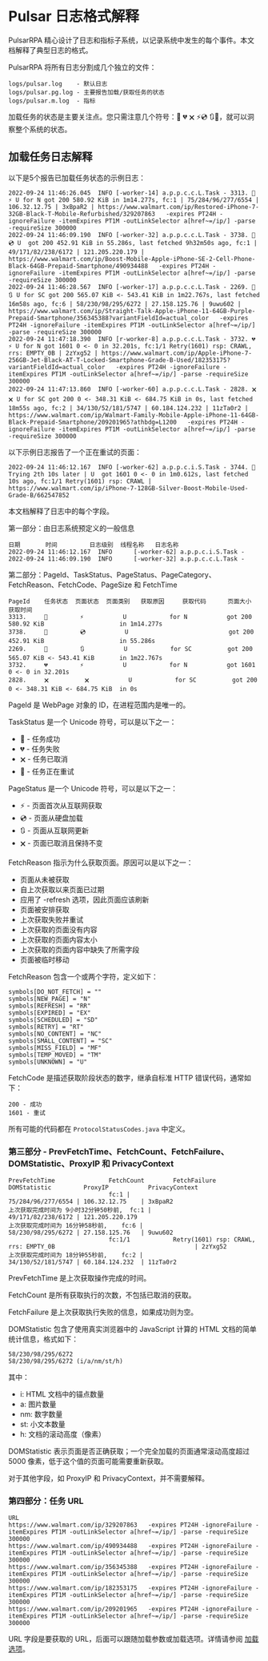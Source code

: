 Pulsar 日志格式解释
=============================

PulsarRPA 精心设计了日志和指标子系统，以记录系统中发生的每个事件。本文档解释了典型日志的格式。

PulsarRPA 将所有日志分割成几个独立的文件：

```
logs/pulsar.log    - 默认日志
logs/pulsar.pg.log - 主要报告加载/获取任务的状态
logs/pulsar.m.log  - 指标
```

加载任务的状态是主要关注点。您只需注意几个符号：💯 💔 🗙 ⚡💿 🔃🤺，就可以洞察整个系统的状态。

加载任务日志解释
------------------------

以下是5个报告已加载任务状态的示例日志：

```
2022-09-24 11:46:26.045  INFO [-worker-14] a.p.p.c.c.L.Task - 3313. 💯 ⚡ U for N got 200 580.92 KiB in 1m14.277s, fc:1 | 75/284/96/277/6554 | 106.32.12.75 | 3xBpaR2 | https://www.walmart.com/ip/Restored-iPhone-7-32GB-Black-T-Mobile-Refurbished/329207863   -expires PT24H -ignoreFailure -itemExpires PT1M -outLinkSelector a[href~=/ip/] -parse -requireSize 300000
2022-09-24 11:46:09.190  INFO [-worker-32] a.p.p.c.c.L.Task - 3738. 💯 💿 U  got 200 452.91 KiB in 55.286s, last fetched 9h32m50s ago, fc:1 | 49/171/82/238/6172 | 121.205.220.179 | https://www.walmart.com/ip/Boost-Mobile-Apple-iPhone-SE-2-Cell-Phone-Black-64GB-Prepaid-Smartphone/490934488   -expires PT24H -ignoreFailure -itemExpires PT1M -outLinkSelector a[href~=/ip/] -parse -requireSize 300000
2022-09-24 11:46:28.567  INFO [-worker-17] a.p.p.c.c.L.Task - 2269. 💯 🔃 U for SC got 200 565.07 KiB <- 543.41 KiB in 1m22.767s, last fetched 16m58s ago, fc:6 | 58/230/98/295/6272 | 27.158.125.76 | 9uwu602 | https://www.walmart.com/ip/Straight-Talk-Apple-iPhone-11-64GB-Purple-Prepaid-Smartphone/356345388?variantFieldId=actual_color   -expires PT24H -ignoreFailure -itemExpires PT1M -outLinkSelector a[href~=/ip/] -parse -requireSize 300000
2022-09-24 11:47:18.390  INFO [r-worker-8] a.p.p.c.c.L.Task - 3732. 💔 ⚡ U for N got 1601 0 <- 0 in 32.201s, fc:1/1 Retry(1601) rsp: CRAWL, rrs: EMPTY_0B | 2zYxg52 | https://www.walmart.com/ip/Apple-iPhone-7-256GB-Jet-Black-AT-T-Locked-Smartphone-Grade-B-Used/182353175?variantFieldId=actual_color   -expires PT24H -ignoreFailure -itemExpires PT1M -outLinkSelector a[href~=/ip/] -parse -requireSize 300000
2022-09-24 11:47:13.860  INFO [-worker-60] a.p.p.c.c.L.Task - 2828. 🗙 🗙 U for SC got 200 0 <- 348.31 KiB <- 684.75 KiB in 0s, last fetched 18m55s ago, fc:2 | 34/130/52/181/5747 | 60.184.124.232 | 11zTa0r2 | https://www.walmart.com/ip/Walmart-Family-Mobile-Apple-iPhone-11-64GB-Black-Prepaid-Smartphone/209201965?athbdg=L1200   -expires PT24H -ignoreFailure -itemExpires PT1M -outLinkSelector a[href~=/ip/] -parse -requireSize 300000
```

以下示例日志报告了一个正在重试的页面：

```
2022-09-24 11:46:12.167  INFO [-worker-62] a.p.p.c.i.S.Task - 3744. 🤺 Trying 2th 10s later | U  got 1601 0 <- 0 in 1m0.612s, last fetched 10s ago, fc:1/1 Retry(1601) rsp: CRAWL | https://www.walmart.com/ip/iPhone-7-128GB-Silver-Boost-Mobile-Used-Grade-B/662547852  
```

本文档解释了日志中的每个字段。

第一部分：由日志系统预定义的一般信息

```
日期       时间         日志级别  线程名称   日志名称
2022-09-24 11:46:12.167  INFO      [-worker-62] a.p.p.c.i.S.Task -
2022-09-24 11:46:09.190  INFO      [-worker-32] a.p.p.c.c.L.Task -
```

第二部分：PageId、TaskStatus、PageStatus、PageCategory、FetchReason、FetchCode、PageSize 和 FetchTime

```
PageId    任务状态  页面状态  页面类别   获取原因     获取代码      页面大小                        获取时间
3313.     💯         ⚡           U            for N           got 200         580.92 KiB                     in 1m14.277s
3738.     💯         💿           U                            got 200         452.91 KiB                     in 55.286s
2269.     💯         🔃           U            for SC          got 200         565.07 KiB <- 543.41 KiB       in 1m22.767s
3732.     💔         ⚡           U            for N           got 1601        0 <- 0 in 32.201s
2828.     🗙          🗙           U            for SC          got 200          0 <- 348.31 KiB <- 684.75 KiB  in 0s
```

PageId 是 WebPage 对象的 ID，在进程范围内是唯一的。

TaskStatus 是一个 Unicode 符号，可以是以下之一：

- 💯 - 任务成功
- 💔 - 任务失败
- 🗙 - 任务已取消
- 🤺 - 任务正在重试

PageStatus 是一个 Unicode 符号，可以是以下之一：

- ⚡ - 页面首次从互联网获取
- 💿 - 页面从硬盘加载
- 🔃 - 页面从互联网更新
- 🗙 - 页面已取消且保持不变

FetchReason 指示为什么获取页面。原因可以是以下之一：

- 页面从未被获取
- 自上次获取以来页面已过期
- 应用了 -refresh 选项，因此页面应该刷新
- 页面被安排获取
- 上次获取失败并重试
- 上次获取的页面没有内容
- 上次获取的页面内容太小
- 上次获取的页面内容中缺失了所需字段
- 页面被临时移动

FetchReason 包含一个或两个字符，定义如下：

```
symbols[DO_NOT_FETCH] = ""
symbols[NEW_PAGE] = "N"
symbols[REFRESH] = "RR"
symbols[EXPIRED] = "EX"
symbols[SCHEDULED] = "SD"
symbols[RETRY] = "RT"
symbols[NO_CONTENT] = "NC"
symbols[SMALL_CONTENT] = "SC"
symbols[MISS_FIELD] = "MF"
symbols[TEMP_MOVED] = "TM"
symbols[UNKNOWN] = "U"
```

FetchCode 是描述获取阶段状态的数字，继承自标准 HTTP 错误代码，通常如下：

```
200 - 成功
1601 - 重试
```

所有可能的代码都在 `ProtocolStatusCodes.java` 中定义。

### 第三部分 - PrevFetchTime、FetchCount、FetchFailure、DOMStatistic、ProxyIP 和 PrivacyContext

```
PrevFetchTime               FetchCount        FetchFailure                           DOMStatistic         ProxyIP           PrivacyContext
                            fc:1 |                                                   75/284/96/277/6554 | 106.32.12.75    | 3xBpaR2
上次获取完成时间为 9小时32分钟50秒前,  fc:1 |                                                   49/171/82/238/6172 | 121.205.220.179
上次获取完成时间为 16分钟58秒前,    fc:6 |                                                   58/230/98/295/6272 | 27.158.125.76   | 9uwu602
                            fc:1/1            Retry(1601) rsp: CRAWL, rrs: EMPTY_0B                                       | 2zYxg52
上次获取完成时间为 18分钟55秒前,    fc:2 |                                                   34/130/52/181/5747 | 60.184.124.232  | 11zTa0r2
```

PrevFetchTime 是上次获取操作完成的时间。

FetchCount 是所有获取执行的次数，不包括已取消的获取。

FetchFailure 是上次获取执行失败的信息，如果成功则为空。

DOMStatistic 包含了使用真实浏览器中的 JavaScript 计算的 HTML 文档的简单统计信息，格式如下：

```
58/230/98/295/6272
58/230/98/295/6272 (i/a/nm/st/h)
```

其中：

- i: HTML 文档中的锚点数量
- a: 图片数量
- nm: 数字数量
- st: 小文本数量
- h: 文档的滚动高度（像素）

DOMStatistic 表示页面是否正确获取；一个完全加载的页面通常滚动高度超过 5000 像素，低于这个值的页面可能需要重新获取。

对于其他字段，如 ProxyIP 和 PrivacyContext，并不需要解释。

### 第四部分：任务 URL

```
URL
https://www.walmart.com/ip/329207863   -expires PT24H -ignoreFailure -itemExpires PT1M -outLinkSelector a[href~=/ip/] -parse -requireSize 300000
https://www.walmart.com/ip/490934488   -expires PT24H -ignoreFailure -itemExpires PT1M -outLinkSelector a[href~=/ip/] -parse -requireSize 300000
https://www.walmart.com/ip/356345388   -expires PT24H -ignoreFailure -itemExpires PT1M -outLinkSelector a[href~=/ip/] -parse -requireSize 300000
https://www.walmart.com/ip/182353175   -expires PT24H -ignoreFailure -itemExpires PT1M -outLinkSelector a[href~=/ip/] -parse -requireSize 300000
https://www.walmart.com/ip/209201965   -expires PT24H -ignoreFailure -itemExpires PT1M -outLinkSelector a[href~=/ip/] -parse -requireSize 300000
```

URL 字段是要获取的 URL，后面可以跟随加载参数或加载选项。详情请参阅 [加载选项](get-started/3load-options.md)。
